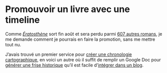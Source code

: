 # Promouvoir un livre avec une timeline

Comme [*Ératosthène*](https://tcrouzet.com/eratosthene/) sort fin août et sera perdu parmi [607 autres romans](http://www.livreshebdo.fr/article/607-romans-pour-la-rentree-litteraire-2014), je me demande comment je pourrais en faire la promotion, sans me mettre tout nu.<span id="more-36279"></span>

J’avais trouvé un premier service pour [créer une chronologie cartographique](https://tcrouzet.com/2014/06/20/promouvoir-un-roman-avec-une-carte/), en voici un autre où il suffit de remplir un Google Doc pour [générer une frise historique](http://timemapper.okfnlabs.org/crouzet/eratosthene) qu’il est facile d’[intégrer dans un blog](https://tcrouzet.com/eratosthene-timeline/).

<div class="iframe" id="iframe2"></div>